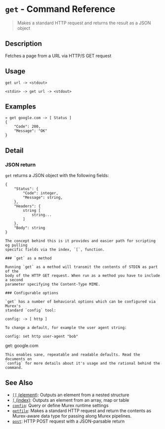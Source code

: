 # `get` - Command Reference

> Makes a standard HTTP request and returns the result as a JSON object

## Description

Fetches a page from a URL via HTTP/S GET request

## Usage

    get url -> <stdout>
    
    <stdin> -> get url -> <stdout>

## Examples

    » get google.com -> [ Status ]
    {
        "Code": 200,
        "Message": "OK"
    }

## Detail

### JSON return

`get` returns a JSON object with the following fields:

    {
        "Status": {
            "Code": integer,
            "Message": string,
        },
        "Headers": {
            string [
                string...
            ]
        },
        "Body": string
    }
    
    The concept behind this is it provides and easier path for scripting eg pulling
    specific fields via the index, `[`, function.
    
    ### `get` as a method
    
    Running `get` as a method will transmit the contents of STDIN as part of the
    body of the HTTP GET request. When run as a method you have to include a second
    parameter specifying the Content-Type MIME.
    
    ### Configurable options
    
    `get` has a number of behavioral options which can be configured via Murex's
    standard `config` tool:
    
    config: -> [ http ]
    
    To change a default, for example the user agent string:
    
    config: set http user-agent "bob"
get: google.com
    
    This enables sane, repeatable and readable defaults. Read the documents on
    `config` for more details about it's usage and the rational behind the command.

## See Also

* [`[[` (element)](../commands/element.md):
  Outputs an element from a nested structure
* [`[` (index)](../commands/index.md):
  Outputs an element from an array, map or table
* [`config`](../commands/config.md):
  Query or define Murex runtime settings
* [`getfile`](../commands/getfile.md):
  Makes a standard HTTP request and return the contents as Murex-aware data type for passing along Murex pipelines.
* [`post`](../commands/post.md):
  HTTP POST request with a JSON-parsable return
